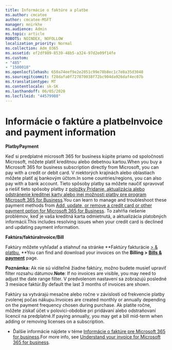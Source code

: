 ```yaml
---
title: Informácie o faktúre a platbe
ms.author: cmcatee
author: cmcatee-MSFT
manager: mnirkhe
ms.audience: Admin
ms.topic: article
ROBOTS: NOINDEX, NOFOLLOW
localization_priority: Normal
ms.collection: Adm_O365
ms.assetid: ef2df989-8539-48b5-a324-97d2e09f14fe
ms.custom:
- "485"
- "1500018"
ms.openlocfilehash: 650a74eef9e2e2051c99e78b8ec1c7e8a35d3048
ms.sourcegitcommit: f28dafa0f727870038f72bc904da926daf4ec07b
ms.translationtype: MT
ms.contentlocale: sk-SK
ms.lasthandoff: 06/05/2020
ms.locfileid: "44579988"
---
```

# <a name="invoice-and-payment-information"></a><span data-ttu-id="17674-102">Informácie o faktúre a platbe</span><span class="sxs-lookup"><span data-stu-id="17674-102">Invoice and payment information</span></span>

<span data-ttu-id="17674-103">**Platby**</span><span class="sxs-lookup"><span data-stu-id="17674-103">**Payment**</span></span>

<span data-ttu-id="17674-104">Keď si predplatné microsoft 365 for business kúpite priamo od spoločnosti Microsoft, môžete platiť kreditnou alebo debetnou kartou.</span><span class="sxs-lookup"><span data-stu-id="17674-104">When you buy a Microsoft 365 for business subscription directly from Microsoft, you can pay with a credit or debit card.</span></span>  <span data-ttu-id="17674-105">V niektorých krajinách alebo oblastiach môžete platiť aj bankovým účtom.</span><span class="sxs-lookup"><span data-stu-id="17674-105">In some countries/regions, you can also pay with a bank account.</span></span>  <span data-ttu-id="17674-106">Tieto spôsoby platby sa môžete naučiť spravovať a riešiť tieto spôsoby platby z [položky Pridanie, aktualizácia alebo odstránenie kreditnej karty alebo inej možnosti platby pre program Microsoft 365 for Business](https://go.microsoft.com/fwlink/?linkid=2118133).</span><span class="sxs-lookup"><span data-stu-id="17674-106">You can learn to manage and troubleshoot these payment methods from [Add, update, or remove a credit card or other payment option for Microsoft 365 for Business](https://go.microsoft.com/fwlink/?linkid=2118133).</span></span>  <span data-ttu-id="17674-107">To zahŕňa riešenie problémov, keď je vaša kreditná karta odmietnutá, a aktualizácia platobných informácií.</span><span class="sxs-lookup"><span data-stu-id="17674-107">This includes resolving issues when your credit card is declined and updating payment information.</span></span>

<span data-ttu-id="17674-108">**Faktúra/faktúra**</span><span class="sxs-lookup"><span data-stu-id="17674-108">**Invoice/Bill**</span></span>

<span data-ttu-id="17674-109">Faktúry môžete vyhľadať a stiahnuť na stránke \*\*Faktúry fakturácie [> & platbu.](https://go.microsoft.com/fwlink/p/?linkid=848039) \*\*</span><span class="sxs-lookup"><span data-stu-id="17674-109">You can find and download your invoices on the **Billing > [Bills & payment](https://go.microsoft.com/fwlink/p/?linkid=848039)** page.</span></span>  

<span data-ttu-id="17674-110">**Poznámka:** Ak nie sú viditeľné žiadne faktúry, možno budete musieť upraviť filter rozsahu dátumov.</span><span class="sxs-lookup"><span data-stu-id="17674-110">**Note**: If no invoices are visible, you may need to adjust the date range filter.</span></span>  <span data-ttu-id="17674-111">V predvolenom nastavení sa zobrazujú posledné 3 mesiace faktúr.</span><span class="sxs-lookup"><span data-stu-id="17674-111">By default the last 3 months of invoices are shown.</span></span>

<span data-ttu-id="17674-112">Faktúry sa vytvárajú mesačne alebo ročne v závislosti od frekvencie platby zvolenej počas nákupu.</span><span class="sxs-lookup"><span data-stu-id="17674-112">Invoices are created monthly or annually depending on the payment frequency chosen during purchase.</span></span>  <span data-ttu-id="17674-113">Ak platíte ročne, môžete získať účet v polovici-obdobie pri pridávaní alebo odstraňovaní licencií na predplatné.</span><span class="sxs-lookup"><span data-stu-id="17674-113">If paying annually, you may get a bill mid-term when adding or removing licenses on a subscription.</span></span>
 
- <span data-ttu-id="17674-114">Ďalšie informácie nájdete v téme [Informácie o faktúre pre Microsoft 365 for business](https://go.microsoft.com/fwlink/?linkid=2119101).</span><span class="sxs-lookup"><span data-stu-id="17674-114">For more info, see [Understand your invoice for Microsoft 365 for business](https://go.microsoft.com/fwlink/?linkid=2119101).</span></span>
